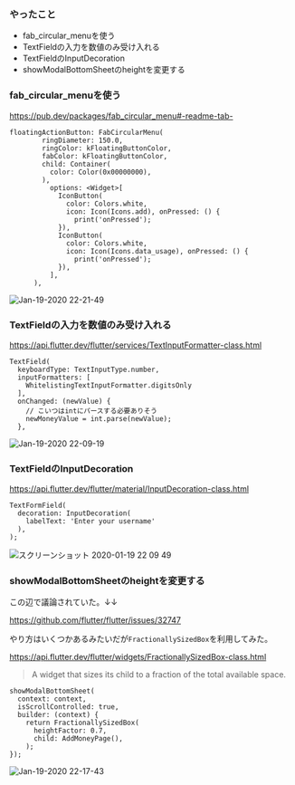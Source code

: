 ### やったこと
- fab_circular_menuを使う
- TextFieldの入力を数値のみ受け入れる
- TextFieldのInputDecoration
- showModalBottomSheetのheightを変更する

### fab_circular_menuを使う
https://pub.dev/packages/fab_circular_menu#-readme-tab-

```
floatingActionButton: FabCircularMenu(
        ringDiameter: 150.0,
        ringColor: kFloatingButtonColor,
        fabColor: kFloatingButtonColor,
        child: Container(
          color: Color(0x00000000),
        ),
          options: <Widget>[
            IconButton(
              color: Colors.white,
              icon: Icon(Icons.add), onPressed: () {
                print('onPressed');
            }),
            IconButton(
              color: Colors.white,
              icon: Icon(Icons.data_usage), onPressed: () {
                print('onPressed');
            }),
          ],
      ),
```

![Jan-19-2020 22-21-49](https://user-images.githubusercontent.com/11751495/72681774-300b9a80-3b0a-11ea-907b-3d54703b312b.gif)

### TextFieldの入力を数値のみ受け入れる
https://api.flutter.dev/flutter/services/TextInputFormatter-class.html

```
TextField(
  keyboardType: TextInputType.number,
  inputFormatters: [
    WhitelistingTextInputFormatter.digitsOnly
  ],
  onChanged: (newValue) {
    // こいつはintにパースする必要ありそう
    newMoneyValue = int.parse(newValue);
  },
```

![Jan-19-2020 22-09-19](https://user-images.githubusercontent.com/11751495/72681594-75c76380-3b08-11ea-9519-59111ad40017.gif)


### TextFieldのInputDecoration
https://api.flutter.dev/flutter/material/InputDecoration-class.html

```
TextFormField(
  decoration: InputDecoration(
    labelText: 'Enter your username'
  ),
);
```

![スクリーンショット 2020-01-19 22 09 49](https://user-images.githubusercontent.com/11751495/72681592-719b4600-3b08-11ea-95f9-cef46b6c2ac6.png)


### showModalBottomSheetのheightを変更する

この辺で議論されていた。↓↓

https://github.com/flutter/flutter/issues/32747

やり方はいくつかあるみたいだが`FractionallySizedBox`を利用してみた。

https://api.flutter.dev/flutter/widgets/FractionallySizedBox-class.html

> A widget that sizes its child to a fraction of the total available space. 

```
showModalBottomSheet(
  context: context,
  isScrollControlled: true,
  builder: (context) {
    return FractionallySizedBox(
      heightFactor: 0.7,
      child: AddMoneyPage(),
    );
});
```

![Jan-19-2020 22-17-43](https://user-images.githubusercontent.com/11751495/72681707-8af0c200-3b09-11ea-840a-1b352f7b469f.gif)

